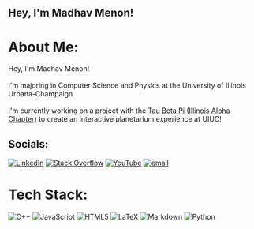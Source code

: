 ## Hey, I'm Madhav Menon!

#  About Me:
Hey, I'm Madhav Menon!<br><br>I'm majoring in Computer Science and Physics at the University of Illinois Urbana-Champaign<br><br>I'm currently working on a project with the [Tau Beta Pi](https://en.wikipedia.org/wiki/Tau_Beta_Pi) [(Illinois Alpha Chapter)](https://tbp.ec.illinois.edu/) to create an interactive planetarium experience at UIUC!


##  Socials:
[![LinkedIn](https://img.shields.io/badge/LinkedIn-%230077B5.svg?logo=linkedin&logoColor=white)](https://linkedin.com/in/https://www.linkedin.com/in/madhav-menon-867009217/) [![Stack Overflow](https://img.shields.io/badge/-Stackoverflow-FE7A16?logo=stack-overflow&logoColor=white)](https://stackoverflow.com/users/MadhavMenon) [![YouTube](https://img.shields.io/badge/YouTube-%23FF0000.svg?logo=YouTube&logoColor=white)](https://youtube.com/@https://www.youtube.com/@madhavmenon10) [![email](https://img.shields.io/badge/Email-D14836?logo=gmail&logoColor=white)](mailto:madhav4@illinois.edu) 

#  Tech Stack:
![C++](https://img.shields.io/badge/c++-%2300599C.svg?style=for-the-badge&logo=c%2B%2B&logoColor=white) ![JavaScript](https://img.shields.io/badge/javascript-%23323330.svg?style=for-the-badge&logo=javascript&logoColor=%23F7DF1E) ![HTML5](https://img.shields.io/badge/html5-%23E34F26.svg?style=for-the-badge&logo=html5&logoColor=white) ![LaTeX](https://img.shields.io/badge/latex-%23008080.svg?style=for-the-badge&logo=latex&logoColor=white) ![Markdown](https://img.shields.io/badge/markdown-%23000000.svg?style=for-the-badge&logo=markdown&logoColor=white) ![Python](https://img.shields.io/badge/python-3670A0?style=for-the-badge&logo=python&logoColor=ffdd54)
